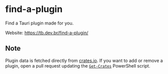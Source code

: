 # find-a-plugin

Find a Tauri plugin made for you.

Website: https://tb.dev.br/find-a-plugin/

## Note

Plugin data is fetched directly from [crates.io](https://crates.io/). If you want to add or remove a plugin, open a pull request updating the [`Get-Crates`](https://github.com/ferreira-tb/find-a-plugin/blob/main/scripts/get-crates.ps1) PowerShell script.
